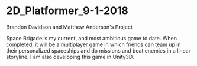 # 2D_Platformer_9-1-2018
Brandon Davidson and Matthew Anderson's Project

Space Brigade is my current, and most ambitious game to date. When completed, it will be a multiplayer game in which friends can team up in their personalized spaceships and do missions and beat enemies in a linear storyline. I am also developing this game in Unity3D.
